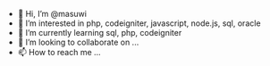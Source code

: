 - 👋 Hi, I’m @masuwi
- 👀 I’m interested in php, codeigniter, javascript, node.js, sql, oracle
- 🌱 I’m currently learning sql, php, codeigniter
- 💞️ I’m looking to collaborate on ...
- 📫 How to reach me ...

<!---
masuwi/masuwi is a ✨ special ✨ repository because its `README.md` (this file) appears on your GitHub profile.
You can click the Preview link to take a look at your changes.
--->
